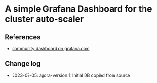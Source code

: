 # A simple Grafana Dashboard for the cluster auto-scaler

## References
  - [community dashboard on grafana.com](https://grafana.com/grafana/dashboards/3831-autoscaler/)

## Change log
  - 2023-07-05: agora-version 1: Initial DB copied from source
